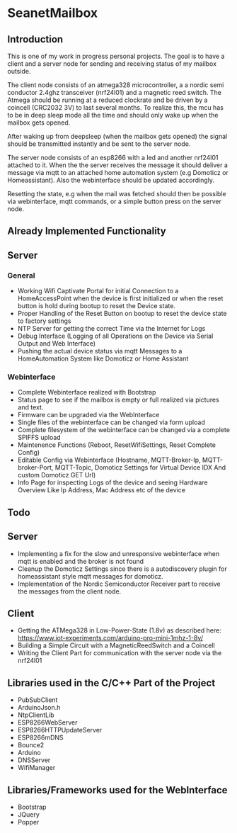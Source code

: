 # SeanetMailbox

## Introduction

This is one of my work in progress personal projects.
The goal is to have a client and a server node for sending and receiving status
of my mailbox outside.

The client node consists of an atmega328 microcontroller, a a nordic semi conductor 2.4ghz transceiver (nrf24l01) and a magnetic reed switch.
The Atmega should be running at a reduced clockrate and be driven by a coincell (CRC2032 3V) to last several months.
To realize this, the mcu has to be in deep sleep mode all the time and should only wake up when the mailbox gets opened.

After waking up from deepsleep (when the mailbox gets opened) the signal should be transmitted instantly and be sent to the server node.

The server node consists of an esp8266 with a led and another nrf24l01 attached to it.
When the the server receives the message it should deliver a message via mqtt to an attached home automation system (e.g Domoticz or Homeassistant).
Also the webinterface should be updated accordingly.

Resetting the state, e.g when the mail was fetched should then be possible via webinterface, mqtt commands, or a simple button press on the server node.

## Already Implemented Functionality

## Server

### General
- Working Wifi Captivate Portal for initial Connection to a HomeAccessPoint when the device is first initialized or when the reset button is hold during bootup to reset the Device state.
- Proper Handling of the Reset Button on bootup to reset the device state to factory settings
- NTP Server for getting the correct Time via the Internet for Logs
- Debug Interface (Logging of all Operations on the Device via Serial Output and Web Interface)
- Pushing the actual device status via mqtt Messages to a HomeAutomation System like Domoticz or Home Assistant

### Webinterface

- Complete Webinterface realized with Bootstrap
- Status page to see if the mailbox is empty or full realized via pictures and text.
- Firmware can be upgraded via the WebInterface
- Single files of the webinterface can be changed via form upload
- Complete filesystem of the webinterface can be changed via a complete SPIFFS upload
- Maintenence Functions (Reboot, ResetWifiSettings, Reset Complete Config)
- Editable Config via Webinterface (Hostname, MQTT-Broker-Ip, MQTT-broker-Port, MQTT-Topic, Domoticz Settings for Virtual Device IDX And custom Domoticz GET Url)
- Info Page for inspecting Logs of the device and seeing Hardware Overview Like Ip Address, Mac Address etc of the device

## Todo 

## Server
- Implementing a fix for the slow and unresponsive webinterface when mqtt is enabled and the broker is not found
- Cleanup the Domoticz Settings since there is a autodiscovery plugin for homeassistant style mqtt messages for domoticz.
- Implementation of the Nordic Semiconductor Receiver part to receive the messages from the client node.

## Client

- Getting the ATMega328 in Low-Power-State (1.8v) as described here: 
https://www.iot-experiments.com/arduino-pro-mini-1mhz-1-8v/
- Building a Simple Circuit with a MagneticReedSwitch and a Coincell
- Writing the Client Part for communication with the server node via the nrf24l01

## Libraries used in the C/C++ Part of the Project

- PubSubClient
- ArduinoJson.h
- NtpClientLib
- ESP8266WebServer
- ESP8266HTTPUpdateServer
- ESP8266mDNS
- Bounce2
- Arduino
- DNSServer
- WifiManager

## Libraries/Frameworks used for the WebInterface

- Bootstrap
- JQuery
- Popper